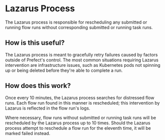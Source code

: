 # Lazarus Process

The Lazarus process is responsible for rescheduling any submitted or running flow runs without
corresponding submitted or running task runs.

## How is this useful?

The Lazarus process is meant to gracefully retry failures caused by factors outside of Prefect's
control. The most common situations requiring Lazarus intervention are infrastructure issues, such
as Kubernetes pods not spinning up or being deleted before they're able to complete a run.

## How does this work?

Once every 10 minutes, the Lazarus process searches for distressed flow runs. Each flow run found
in this manner is rescheduled; this intervention by Lazarus is reflected in the flow run's logs.

Where necessary, flow runs without submitted or running task runs will be rescheduled by the Lazarus
process up to 10 times. Should the Lazarus process attempt to reschedule a flow run for the eleventh
time, it will be marked failed instead.
